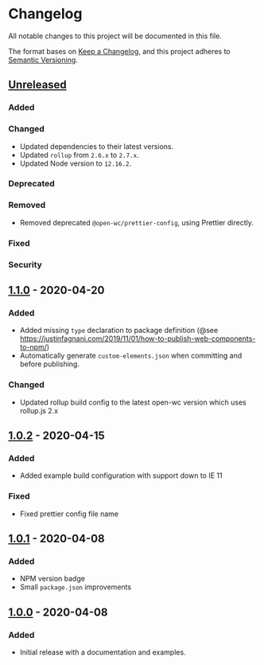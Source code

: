 # Changelog

All notable changes to this project will be documented in this file.

The format bases on [Keep a Changelog](https://keepachangelog.com/en/1.0.0/),
and this project adheres to [Semantic Versioning](https://semver.org/spec/v2.0.0.html).

## [Unreleased]

### Added

### Changed

- Updated dependencies to their latest versions.
- Updated `rollup` from `2.6.x` to `2.7.x`.
- Updated Node version to `12.16.2`.

### Deprecated

### Removed

- Removed deprecated `@open-wc/prettier-config`, using Prettier directly.

### Fixed

### Security

## [1.1.0] - 2020-04-20

### Added

- Added missing `type` declaration to package definition (@see https://justinfagnani.com/2019/11/01/how-to-publish-web-components-to-npm/)
- Automatically generate `custom-elements.json` when committing and before publishing.

### Changed

- Updated rollup build config to the latest open-wc version which uses rollup.js 2.x

## [1.0.2] - 2020-04-15

### Added

- Added example build configuration with support down to IE 11

### Fixed

- Fixed prettier config file name

## [1.0.1] - 2020-04-08

### Added

- NPM version badge
- Small `package.json` improvements

## [1.0.0] - 2020-04-08

### Added

- Initial release with a documentation and examples.

[Unreleased]: https://github.com/inventage/matomo-opt-out/compare/v1.1.0...HEAD
[1.1.0]: https://github.com/inventage/matomo-opt-out/compare/v1.0.2...v1.1.0
[1.0.2]: https://github.com/inventage/matomo-opt-out/compare/v1.0.1...v1.0.2
[1.0.1]: https://github.com/inventage/matomo-opt-out/compare/v1.0.0...v1.0.1
[1.0.0]: https://github.com/inventage/matomo-opt-out/releases/tag/v1.0.0
